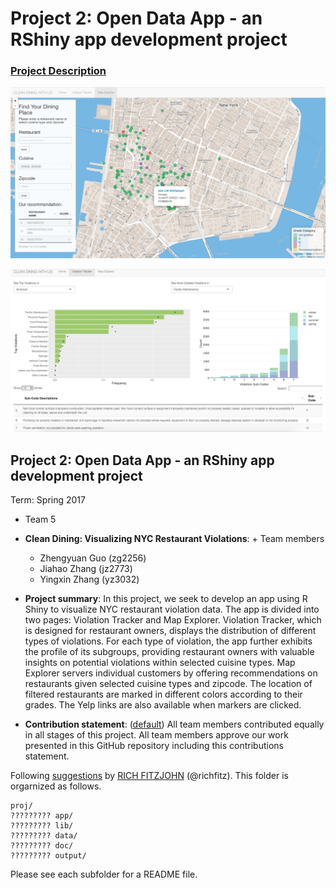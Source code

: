 # Project 2: Open Data App - an RShiny app development project

### [Project Description](doc/project2_desc.md)

![screenshot](doc/Screenshot1.png)



![screenshot](doc/Screenshot2.png)




## Project 2: Open Data App - an RShiny app development project
Term: Spring 2017

+ Team 5
+ **Clean Dining: Visualizing NYC Restaurant Violations**: + Team members
	+ Zhengyuan Guo (zg2256)
	+ Jiahao Zhang (jz2773)
	+ Yingxin Zhang (yz3032)
	

+ **Project summary**: In this project, we seek to develop an app using R Shiny to visualize NYC restaurant violation data. The app is divided into two pages: Violation Tracker and Map Explorer. Violation Tracker, which is designed for restaurant owners, displays the distribution of different types of violations. For each type of violation, the app further exhibits the profile of its subgroups, providing restaurant owners with valuable insights on potential violations within selected cuisine types. Map Explorer servers individual customers by offering recommendations on restaurants given selected cuisine types and zipcode. The location of filtered restaurants are marked in different colors according to their grades. The Yelp links are also available when markers are clicked.
+ **Contribution statement**: ([default](doc/a_note_on_contributions.md)) All team members contributed equally in all stages of this project. All team members approve our work presented in this GitHub repository including this contributions statement. 

Following [suggestions](http://nicercode.github.io/blog/2013-04-05-projects/) by [RICH FITZJOHN](http://nicercode.github.io/about/#Team) (@richfitz). This folder is orgarnized as follows.

```
proj/
????????? app/
????????? lib/
????????? data/
????????? doc/
????????? output/
```

Please see each subfolder for a README file.

